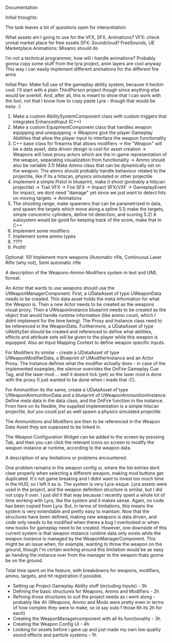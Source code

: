 Documentation

Initial thoughts:

The task leaves a lot of questions open for interpretation:

What assets am I going to use for the VFX, SFX, Animations?
VFX: check unreal market place for free assets
SFX: Soundcloud? FreeSounds, UE Marketplace
Animations: Mixamo should do

I’m not a technical programmer, how will i handle animations?
Probably gonna copy some stuff from the lyra project, anim layers are cool anyway
This way i can  easily implement different animations for the different fire arms


Initial Plan:
Make full use of the gameplay ability system, because it heckin cool. I'll start with a plain ThirdPerson project though
since anything else would be overkill. And, after all, this is meant to show that I can work with the tool, not that I know
how to copy paste Lyra - though that would be easy. :)

1) Make a custom AbilitySystemComponent class with custom triggers that integrates EnhancedInput (C++)
2) Make a custom EquipmentComponent class that handles weapon equipping and unequipping
	-> Weapons give the player Gameplay Abilitites that allow the player input to interface the weapon functionality
3) C++ base class for firearms that allows modifiers
	-> the "Weapon" will be a data asset, data driven design is cool for asset creation
	-> Weapons will have proxy actors which are the in-game representation of the weapon, separating visualization from functionality
	-> Ammo should also be variable
	3.1) Make Ammo class that can be dynamically set on the weapon. The ammo should probably handle behaviour related to the projectile,
	like if its a hitscan, physics simulated or other projectile
4) Implement a simple Pistol in blueprint, make it shoot (probably a hitscan projectile)
	-> Trail VFX
	-> Fire SFX
	-> Impact SFX/VXF
	-> GameplayEvent for impact, we dont need "damage" yet since we just want to detect hits on moving targets
	-> Animations
5) The shooting range, make spawners that can be parametrized in data, and spawn the targets which move along a spline
	5.1) make the targets, simple concentric cylinders, define hit detection, and scoring
	5.2) A subsystem would be good for keeping track of the score, make that in C++
6) Implement some modifiers
7) Implement some ammo types
8) ????
9) Profit!

Optional:
10) Implement more weapons
	(Automatic rifle, Continuous Laser Rifle (why not), Semi automatic rifle

A description of the Weapons-Ammo-Modifiers system in text and UML format:

An Actor that wants to use weapons should use the UWeaponManagerComponent. First, a UDataAsset of type UWeaponData needs to be created. This data asset holds the meta information for what the Weapon is. Then a new Actor needs to be created as the weapons visual proxy. Then a UWeaponInstance blueprint needs to be created as the object that would handle runtime information (like ammo count, which I didnt implement for the time being). The Proxy and Instance class need to be referenced in the WeaponData. Furthermore, a UDataAsset of type UAbilitySet should be created and referenced to define what abilities, effects and attribute sets will be given to the player while this weapon is equipped. Also an Input Mapping Context to define weapon specific inputs.

For Modifiers its similar - create a UDataAsset of type UWeaponModifierData, a Blueprint of UModifierInstance and an Actor Proxy. The Instance defines what the modifier actually does - in case of the implemented examples, the silencer overrides the OnFire Gameplay Cue Tag, and the laser mod ... well it doesnt tick (yet) so the laser mod is done with the proxy (I just wanted to be done when i made that :C).

For Ammunition its the same, create a UDataAsset of type UWeaponAmmunitionData and a blueprint of UWeaponAmmunitionInstance. Define meta data in the data class, and the OnFire function in the instance. From here on its flexible, the supplied implementation is a simple hitscan projectile, but you could just as well spawn a physics simulated projectile.

The Ammunitions and Modifiers are then to be referenced in the Weapon Data Asset they are supposed to be linked in.

The Weapon Configuration Widget can be added to the screen by pressing Tab, and then you can click the relevant icons on screen to modify the weapon instance at runtime, according to the weapon data.


A description of any limitations or problems encountered:

One problem remains in the weapon config ui, where the list entries dont clear properly when selecting a different weapon, making mod buttons get duplicated. It's not game breaking and I didnt want to invest too much time in the HUD, so I left it as is. The system is very Lyra-esque. Lyra assets were used in the project, and the weapon definition structure is similar, but I did not copy it over. I just did it that way because i recently spent a whole lot of time working with Lyra, like the system and it makes sense. Again, no code has been copied from Lyra. But, in terms of limitations, this means the system is very extendable and pretty easy to maintain. Now that the structures have been defined, making new weapons is data driven, and code only needs to be modified when theres a bug I overlooked or when new hooks for gameplay need to be created. However, one downside of this current system is that weapon instance runtime data only exists while the weapon instance is managed by the WeaponManagerComponent. This might be an issue when, for example, wanting to throw the weapon on the ground, though I'm certain working around this limitation would be as easy as handing the instance over from the manager to the weapon thats gonna be on the ground.

Total time spent on the feature, with breakdowns for weapons, modifiers, ammo, targets, and hit registration if possible.
- Setting up Project Gameplay Ability stuff (including Inputs) - 3h
- Defining the basic structures for Weapons, Ammo and Modifiers - 2h
- Refining those structures to suit the project needs as i went along - probably like 4h 
(Weapons, Ammo and Mods were pretty even in terms of how complex they were to make, so id say outo f those 6h its 2h for each)
- Creating the WeaponManagercomponent with all its functionality - 3h
- Creating the Weapon Config UI - 4h
- Looking for assets before i gave up and just made my own low quality sound effects and particle systems - 1h